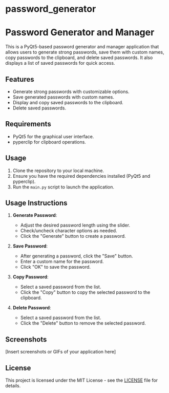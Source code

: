 # password_generator
# Password Generator and Manager

This is a PyQt5-based password generator and manager application that allows users to generate strong passwords, save them with custom names, copy passwords to the clipboard, and delete saved passwords. It also displays a list of saved passwords for quick access.

## Features

- Generate strong passwords with customizable options.
- Save generated passwords with custom names.
- Display and copy saved passwords to the clipboard.
- Delete saved passwords.

## Requirements

- PyQt5 for the graphical user interface.
- pyperclip for clipboard operations.

## Usage

1. Clone the repository to your local machine.
2. Ensure you have the required dependencies installed (PyQt5 and pyperclip).
3. Run the `main.py` script to launch the application.

## Usage Instructions

1. **Generate Password**:
   - Adjust the desired password length using the slider.
   - Check/uncheck character options as needed.
   - Click the "Generate" button to create a password.

2. **Save Password**:
   - After generating a password, click the "Save" button.
   - Enter a custom name for the password.
   - Click "OK" to save the password.

3. **Copy Password**:
   - Select a saved password from the list.
   - Click the "Copy" button to copy the selected password to the clipboard.

4. **Delete Password**:
   - Select a saved password from the list.
   - Click the "Delete" button to remove the selected password.

## Screenshots

[Insert screenshots or GIFs of your application here]

## License

This project is licensed under the MIT License - see the [LICENSE](LICENSE) file for details.
